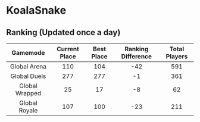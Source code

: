 # KoalaSnake

## Ranking (Updated once a day)
| Gamemode | Current Place | Best Place | Ranking Difference | Total Players |
|:--------:|:-------------:|:----------:|:------------------:|:-------------:|
| Global Arena | 110 | 104 | -42 | 591 |
| Global Duels | 277 | 277 | -1 | 361 |
| Global Wrapped | 25 | 17 | -8 | 62 |
| Global Royale | 107 | 100 | -23 | 211 |

